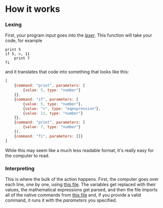 # How it works

### Lexing
First, your program input goes into the [*lexer*](../src/lexer.js). This function will take your code, for example

```
print 5
if 5, >, 11
	print 7
fi
```

and it translates that code into something that looks like this:

```js
[
	{command: "print", parameters: [
		{value: 5, type: "number"}
	]},
	{command: "if", parameters: [
		{value: 5, type: "number"},
		{value: ">", type: "eqexpression"},
		{value: 11, type: "number"}
	]},
	{command: "print", parameters: [
		{value: 7, type: "number"}
	]),
	{command: "fi", parameters: []}
]
```

While this may seem like a much less readable format, it's really easy for the computer to read.

### Interpreting
This is where the bulk of the action happens. First, the computer goes over each line, one by one, using [this file](../src/interpreter.js). The variables get replaced with their values, the mathematical expressions get parsed, and then the file imports all of the native commands from [this file](../src/varsAndFuncs.js) and, if you provide a valid command, it runs it with the *parameters* you specified.
